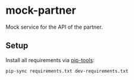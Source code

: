 # mock-partner

Mock service for the API of the partner.

## Setup

Install all requirements via [pip-tools][pip-tools]:

```text
pip-sync requirements.txt dev-requirements.txt
```

[pip-tools]: https://pypi.org/project/pip-tools/

